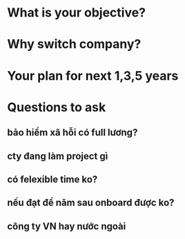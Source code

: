 # What is your objective?
# Why switch company?
# Your plan for next 1,3,5 years

# Questions to ask
## bảo hiểm  xã hỗi có full lương?
## cty đang làm project gì
## có felexible time ko?
## nếu đạt để năm sau onboard được ko?
## công ty VN hay nước ngoài